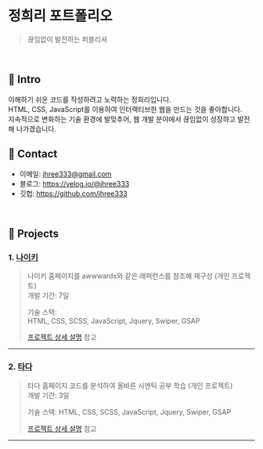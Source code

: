 # 정희리 포트폴리오

> 끊임없이 발전하는 퍼블리셔

</br>

## :pushpin: Intro

이해하기 쉬운 코드를 작성하려고 노력하는 정희리입니다. <br>
HTML, CSS, JavaScript를 이용하여 인터랙티브한 웹을 만드는 것을 좋아합니다.<br>
지속적으로 변화하는 기술 환경에 발맞추어, 웹 개발 분야에서 끊임없이 성장하고 발전해 나가겠습니다. </br>

## :pushpin: Contact

- 이메일: jhree333@gmail.com
- 블로그: https://velog.io/@jhree333
- 깃헙: https://github.com/jhree333

</br>

## :pushpin: Projects

### 1. [나이키](https://jhree333.github.io/nike-portfolio/)

> 나이키 홈페이지를 awwwards와 같은 래퍼런스를 참조해 재구성 (개인 프로젝트)  
> 개발 기간: 7일
>
> 기술 스택:  
> HTML, CSS, SCSS, JavaScript, Jquery, Swiper, GSAP
>
> [프로젝트 상세 설명](https://github.com/jhree333/nike-portfolio) 참고

---

### 2. [타다](https://jhree333.github.io/tada-portfolio/)

> 타다 홈페이지 코드를 분석하여 올바른 시멘틱 공부 학습 (개인 프로젝트)  
> 개발 기간: 3일
>
> 기술 스택:
> HTML, CSS, SCSS, JavaScript, Jquery, Swiper, GSAP
>
> [프로젝트 상세 설명](https://github.com/jhree333/tada-portfolio) 참고

---
